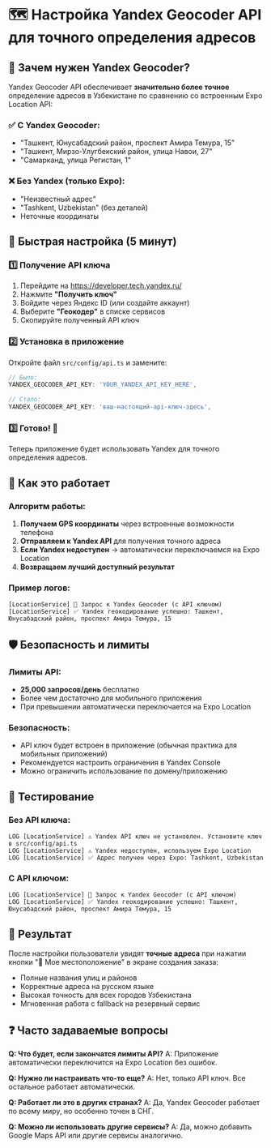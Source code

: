# 🗺️ Настройка Yandex Geocoder API для точного определения адресов

## 📍 Зачем нужен Yandex Geocoder?

Yandex Geocoder API обеспечивает **значительно более точное** определение адресов в Узбекистане по сравнению со встроенным Expo Location API:

### ✅ **С Yandex Geocoder:**
- "Ташкент, Юнусабадский район, проспект Амира Темура, 15"
- "Ташкент, Мирзо-Улугбекский район, улица Навои, 27"
- "Самарканд, улица Регистан, 1"

### ❌ **Без Yandex (только Expo):**
- "Неизвестный адрес"
- "Tashkent, Uzbekistan" (без деталей)
- Неточные координаты

## 🚀 Быстрая настройка (5 минут)

### 1️⃣ **Получение API ключа**

1. Перейдите на https://developer.tech.yandex.ru/
2. Нажмите **"Получить ключ"**
3. Войдите через Яндекс ID (или создайте аккаунт)
4. Выберите **"Геокодер"** в списке сервисов
5. Скопируйте полученный API ключ

### 2️⃣ **Установка в приложение**

Откройте файл `src/config/api.ts` и замените:

```typescript
// Было:
YANDEX_GEOCODER_API_KEY: 'YOUR_YANDEX_API_KEY_HERE',

// Стало:
YANDEX_GEOCODER_API_KEY: 'ваш-настоящий-api-ключ-здесь',
```

### 3️⃣ **Готово!** 🎉

Теперь приложение будет использовать Yandex для точного определения адресов.

## 🔧 Как это работает

### **Алгоритм работы:**
1. **Получаем GPS координаты** через встроенные возможности телефона
2. **Отправляем к Yandex API** для получения точного адреса
3. **Если Yandex недоступен** → автоматически переключаемся на Expo Location
4. **Возвращаем лучший доступный результат**

### **Пример логов:**
```
[LocationService] 🔄 Запрос к Yandex Geocoder (с API ключом)
[LocationService] ✅ Yandex геокодирование успешно: Ташкент, Юнусабадский район, проспект Амира Темура, 15
```

## 🛡️ Безопасность и лимиты

### **Лимиты API:**
- **25,000 запросов/день** бесплатно
- Более чем достаточно для мобильного приложения
- При превышении автоматически переключается на Expo Location

### **Безопасность:**
- API ключ будет встроен в приложение (обычная практика для мобильных приложений)
- Рекомендуется настроить ограничения в Yandex Console
- Можно ограничить использование по домену/приложению

## 🧪 Тестирование

### **Без API ключа:**
```
LOG [LocationService] ⚠️ Yandex API ключ не установлен. Установите ключ в src/config/api.ts
LOG [LocationService] ⚠️ Yandex недоступен, используем Expo Location
LOG [LocationService] ✅ Адрес получен через Expo: Tashkent, Uzbekistan
```

### **С API ключом:**
```
LOG [LocationService] 🔄 Запрос к Yandex Geocoder (с API ключом)
LOG [LocationService] ✅ Yandex геокодирование успешно: Ташкент, Юнусабадский район, проспект Амира Темура, 15
```

## 🎯 Результат

После настройки пользователи увидят **точные адреса** при нажатии кнопки "📍 Мое местоположение" в экране создания заказа:

- Полные названия улиц и районов
- Корректные адреса на русском языке  
- Высокая точность для всех городов Узбекистана
- Мгновенная работа с fallback на резервный сервис

## ❓ Часто задаваемые вопросы

**Q: Что будет, если закончатся лимиты API?**
A: Приложение автоматически переключится на Expo Location без ошибок.

**Q: Нужно ли настраивать что-то еще?**
A: Нет, только API ключ. Все остальное работает автоматически.

**Q: Работает ли это в других странах?**
A: Да, Yandex Geocoder работает по всему миру, но особенно точен в СНГ.

**Q: Можно ли использовать другие сервисы?**
A: Да, можно добавить Google Maps API или другие сервисы аналогично.

